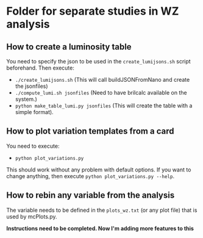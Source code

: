 # Folder for separate studies in WZ analysis

## How to create a luminosity table
You need to specify the json to be used in the `create_lumijsons.sh` script beforehand.
Then execute:
  * `./create_lumijsons.sh` (This will call buildJSONFromNano and create the jsonfiles)
  * `./compute_lumi.sh jsonfiles` (Need to have brilcalc available on the system.)
  * `python make_table_lumi.py jsonfiles` (This will create the table with a simple format).

## How to plot variation templates from a card
You need to execute:
  * `python plot_variations.py`

This should work without any problem with default options. If you want to change anything,
then execute `python plot_variations.py --help`.

## How to rebin any variable from the analysis 
The variable needs to be defined in the `plots_wz.txt` (or any plot file) that is used
by mcPlots.py. 

**Instructions need to be completed. Now I'm adding more features to this**

